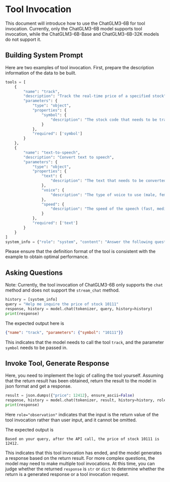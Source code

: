 # Tool Invocation
This document will introduce how to use the ChatGLM3-6B for tool invocation. Currently, only the ChatGLM3-6B model supports tool invocation, while the ChatGLM3-6B-Base and ChatGLM3-6B-32K models do not support it.

## Building System Prompt
Here are two examples of tool invocation. First, prepare the description information of the data to be built.

```python
tools = [
    {
        "name": "track",
        "description": "Track the real-time price of a specified stock",
        "parameters": {
            "type": "object",
            "properties": {
                "symbol": {
                    "description": "The stock code that needs to be tracked"
                }
            },
            "required": ['symbol']
        }
    },
    {
        "name": "text-to-speech",
        "description": "Convert text to speech",
        "parameters": {
            "type": "object",
            "properties": {
                "text": {
                    "description": "The text that needs to be converted into speech"
                },
                "voice": {
                    "description": "The type of voice to use (male, female, etc.)"
                },
                "speed": {
                    "description": "The speed of the speech (fast, medium, slow, etc.)"
                }
            },
            "required": ['text']
        }
    }
]
system_info = {"role": "system", "content": "Answer the following questions as best as you can. You have access to the following tools:", "tools": tools}
```

Please ensure that the definition format of the tool is consistent with the example to obtain optimal performance.

## Asking Questions
Note: Currently, the tool invocation of ChatGLM3-6B only supports the `chat` method and does not support the `stream_chat` method.
```python
history = [system_info]
query = "Help me inquire the price of stock 10111"
response, history = model.chat(tokenizer, query, history=history)
print(response)
```
The expected output here is
```json
{"name": "track", "parameters": {"symbol": "10111"}}
```
This indicates that the model needs to call the tool `track`, and the parameter `symbol` needs to be passed in.

## Invoke Tool, Generate Response
Here, you need to implement the logic of calling the tool yourself. Assuming that the return result has been obtained, return the result to the model in json format and get a response.
```python
result = json.dumps({"price": 12412}, ensure_ascii=False)
response, history = model.chat(tokenizer, result, history=history, role="observation")
print(response)
```
Here `role="observation"` indicates that the input is the return value of the tool invocation rather than user input, and it cannot be omitted.

The expected output is
```
Based on your query, after the API call, the price of stock 10111 is 12412.
```

This indicates that this tool invocation has ended, and the model generates a response based on the return result. For more complex questions, the model may need to make multiple tool invocations. At this time, you can judge whether the returned `response` is `str` or `dict` to determine whether the return is a generated response or a tool invocation request.